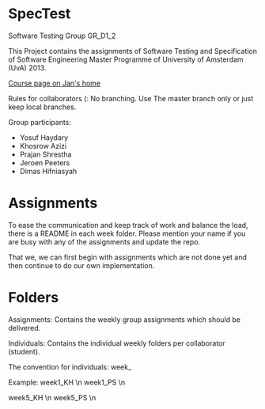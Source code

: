 SpecTest
========

Software Testing Group GR_D1_2

This Project contains the assignments of Software Testing and Specification of Software Engineering Master Programme of University of Amsterdam (UvA) 2013.

[Course page on Jan's home](http://homepages.cwi.nl/~jve/courses/13/testing2013)

Rules for collaborators (:
No branching. Use The master branch only or just keep local branches.

Group participants:

- Yosuf Haydary
- Khosrow Azizi
- Prajan Shrestha
- Jeroen Peeters
- Dimas Hifniasyah

Assignments
===========
To ease the communication and keep track of work and balance the load, there is a README in each week folder.
Please mention your name if you are busy with any of the assignments and update the repo. 

That we, we can first begin with assignments which are not done yet and then continue to do our own implementation.

Folders
=======
Assignments: Contains the weekly group assignments which should be delivered.

Individuals: Contains the individual weekly folders per collaborator (student).

The convention for individuals:
week<number>_<initials>

Example: 
week1_KH \n
week1_PS \n

week5_KH \n
week5_PS \n
